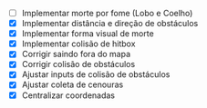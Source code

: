 - [ ] Implementar morte por fome (Lobo e Coelho)
- [x] Implementar distância e direção de obstáculos
- [x] Implementar forma visual de morte
- [x] Implementar colisão de hitbox
- [x] Corrigir saindo fora do mapa
- [x] Corrigir colisão de obstáculos
- [x] Ajustar inputs de colisão de obstáculos
- [x] Ajustar coleta de cenouras
- [x] Centralizar coordenadas